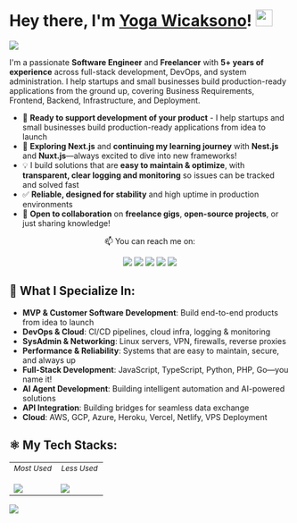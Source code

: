 # Hey there, I'm <a href="https://www.linkedin.com/in/yogawcksn/">Yoga Wicaksono</a>! <img src="https://media.giphy.com/media/hvRJCLFzcasrR4ia7z/giphy.gif" width="30">
<img src="https://img.shields.io/badge/UTC%20+7-Jakarta-black?style=for-the-badge&logo=clock&logoColor=white" />

I'm a passionate **Software Engineer** and **Freelancer** with **5+ years of experience** across full-stack development, DevOps, and system administration. I help startups and small businesses build production-ready applications from the ground up, covering Business Requirements, Frontend, Backend, Infrastructure, and Deployment.

- 🚀 **Ready to support development of your product** - I help startups and small businesses build production-ready applications from idea to launch
- 🌱 **Exploring Next.js** and **continuing my learning journey** with **Nest.js** and **Nuxt.js**—always excited to dive into new frameworks!
- 💡 I build solutions that are **easy to maintain & optimize**, with **transparent, clear logging and monitoring** so issues can be tracked and solved fast
- ✅ **Reliable, designed for stability** and high uptime in production environments
- 🔗 **Open to collaboration** on **freelance gigs**, **open-source projects**, or just sharing knowledge!

<p align="center">📫 You can reach me on:  </p>

<div align="center">
  <a href="mailto:yogawicaksono20@gmail.com" target="_blank"><img src="https://img.shields.io/badge/Email-black?style=for-the-badge&logo=gmail&logoColor=white" /></a>
  <a href="https://yogawicak.my.id" target="_blank"><img src="https://img.shields.io/badge/Website-black?style=for-the-badge&logo=google-chrome&logoColor=white" /></a>
  <a href="https://www.linkedin.com/in/yogawcksn/" target="_blank"><img src="https://img.shields.io/badge/LinkedIn-black?style=for-the-badge&logo=linkedin&logoColor=white" /></a>
  <a href="https://www.upwork.com/freelancers/yogawicaksono" target="_blank"><img src="https://img.shields.io/badge/Upwork-black?style=for-the-badge&logo=upwork&logoColor=white" /></a>
  <a href="https://x.com/yogawicak" target="_blank"><img src="https://img.shields.io/badge/Twitter-black?style=for-the-badge&logo=x&logoColor=white" /></a>
</div>

<!-- ## 📈 Github Stats: -->
<!-- ![Idin's GitHub stats](https://stats-idindev.vercel.app/api?username=yogawicak&include_all_commits=true&show_icons=true&theme=aura_dark&hide_border=true)
![Idin's GitHub Streak Stats](https://github-readme-streak-stats.herokuapp.com/?user=yogawicak&theme=aura_dark&hide_border=true) -->

<!-- ## 🏆 Some of my Proudest Achievements: -->
<!-- - ⚡️ Boosted transaction speed by **100%** and reduced errors by **40%** through a custom retail system.
- 🛠 Built an all-in-one dashboard for better operational visibility.
- 🍽 Simplified canteen operations with a **QR code ordering system**, doubling service speed.
- 🏦 Cut down resolution time by **50%** for consumer disputes via an online dispute platform.
- 🔍 Expanded reach by integrating **15+ insurance services** across Indonesia and Thailand.
- 🏭 Improved customer experience with a real-time queue management system. -->

## 🎯 What I Specialize In:
- **MVP & Customer Software Development**: Build end-to-end products from idea to launch
- **DevOps & Cloud**: CI/CD pipelines, cloud infra, logging & monitoring
- **SysAdmin & Networking**: Linux servers, VPN, firewalls, reverse proxies
- **Performance & Reliability**: Systems that are easy to maintain, secure, and always up
- **Full-Stack Development**: JavaScript, TypeScript, Python, PHP, Go—you name it!
- **AI Agent Development**: Building intelligent automation and AI-powered solutions
- **API Integration**: Building bridges for seamless data exchange
- **Cloud**: AWS, GCP, Azure, Heroku, Vercel, Netlify, VPS Deployment

## ⚛ My Tech Stacks:
<table>
<tr>
<td width="50%" valign="top">
    <div style="text-align: center;">
        <sub><i>Most Used</i></sub>
    </div>
    <br/>
    <img src="https://skillicons.dev/icons?i=javascript,typescript,html,css,nodejs,webpack,react,nextjs,vue,nuxtjs,tailwind,vite,nestjs,express,py,django,go,postgresql,aws,rabbitmq,docker,postman&perline=6" />
</td>
<td width="50%" valign="top">
    <div style="text-align: center;">
        <sub><i>Less Used</i></sub>
    </div>
    <br/>
    <img src="https://skillicons.dev/icons?i=figma,php,mysql,graphql,bun,bootstrap,laravel,prisma,redis,jenkins,nginx,flutter,firebase,gcp,jquery,linux&perline=6" />
</td>
</tr>
</table>

![](https://komarev.com/ghpvc/?username=yogawicak&color=dc143c)
